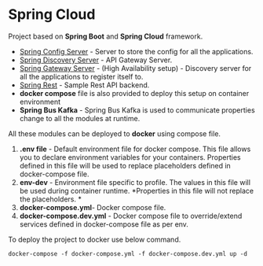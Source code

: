 # Spring Cloud

   Project based on **Spring Boot** and **Spring Cloud** framework.
   
* [Spring Config Server](./spring-config-server) - Server to store the config for all the applications.
* [Spring Discovery Server](./spring-discovery-server) - API Gateway Server.
* [Spring Gateway Server](./spring-gateway) - (High Availability setup) - Discovery server for all the applications to register itself to.
* [Spring Rest](./spring-rest) - Sample Rest API backend.
* **docker compose** file is also provided to deploy this setup on container environment
* **Spring Bus Kafka** - Spring Bus Kafka is used to communicate properties change to all the modules at runtime. 

All these modules can be deployed to **docker** using compose file. 
1.  **.env file** - Default environment file for docker compose. This file allows you to declare environment variables for your containers. Properties defined in this file will be used to replace placeholders defined in docker-compose file.
2. **env-dev** - Environment file specific to profile. The values in this file will be used during container runtime. *Properties in this file will not replace the placeholders. *
3. **docker-compose.yml**- Docker compose file.
4. **docker-compose.dev.yml** - Docker compose file to override/extend services defined in docker-compose file as per env.

To deploy the project to docker use below command.

`docker-compose -f docker-compose.yml -f docker-compose.dev.yml up -d`


